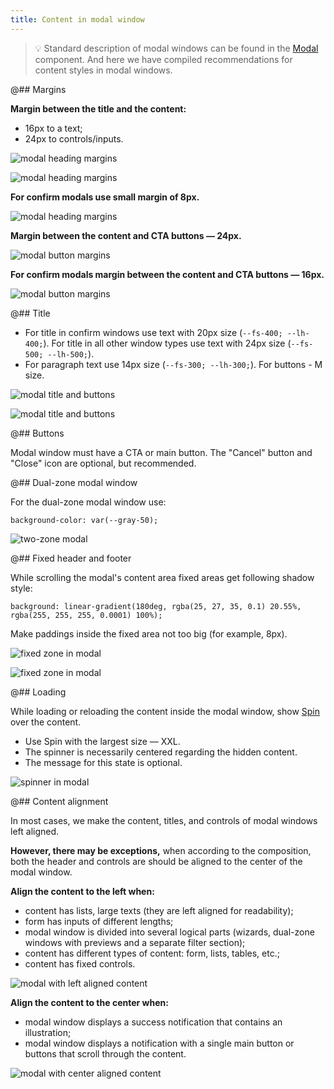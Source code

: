 ```yaml
---
title: Content in modal window
---
```


> 💡 Standard description of modal windows can be found in the [Modal](/components/modal/) component. And here we have compiled recommendations for content styles in modal windows.

@## Margins

**Margin between the title and the content:**

- 16px to a text;
- 24px to controls/inputs.

![modal heading margins](static/margins-heading.png)

![modal heading margins](static/big-margins-heading.png)

**For confirm modals use small margin of 8px.**

![modal heading margins](static/margins-heading-confirm.png)

**Margin between the content and CTA buttons — 24px.**

![modal button margins](static/big-margins.png)

**For confirm modals margin between the content and CTA buttons — 16px.**

![modal button margins](static/margins.png)

@## Title

- For title in confirm windows use text with 20px size (`--fs-400; --lh-400;`). For title in all other window types use text with 24px size (`--fs-500; --lh-500;`).
- For paragraph text use 14px size (`--fs-300; --lh-300;`). For buttons - M size.

![modal title and buttons](static/s-confirm.png)

![modal title and buttons](static/m-settings.png)

@## Buttons

Modal window must have a CTA or main button. The "Cancel" button and "Close" icon are optional, but recommended.

@## Dual-zone modal window

For the dual-zone modal window use:

```
background-color: var(--gray-50);
```

![two-zone modal](static/m-modal.png)

@## Fixed header and footer

While scrolling the modal's content area fixed areas get following shadow style:

```
background: linear-gradient(180deg, rgba(25, 27, 35, 0.1) 20.55%, rgba(255, 255, 255, 0.0001) 100%);
```

Make paddings inside the fixed area not too big (for example, 8px).

![fixed zone in modal](static/fixed.png)

![fixed zone in modal](static/fixed-margins.png)

@## Loading

While loading or reloading the content inside the modal window, show [Spin](/components/spin/) over the content.

- Use Spin with the largest size — XXL.
- The spinner is necessarily centered regarding the hidden content.
- The message for this state is optional.

![spinner in modal](static/spinner.png)

@## Content alignment

In most cases, we make the content, titles, and controls of modal windows left aligned.

**However, there may be exceptions,** when according to the composition, both the header and controls are should be aligned to the center of the modal window.

**Align the content to the left when:**

- content has lists, large texts (they are left aligned for readability);
- form has inputs of different lengths;
- modal window is divided into several logical parts (wizards, dual-zone windows with previews and a separate filter section);
- content has different types of content: form, lists, tables, etc.;
- content has fixed controls.

![modal with left aligned content](static/m-settings.png)

**Align the content to the center when:**

- modal window displays a success notification that contains an illustration;
- modal window displays a notification with a single main button or buttons that scroll through the content.

![modal with center aligned content](static/m-news.png)
